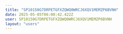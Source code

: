 ```yaml
---
title: "SP10150G7DRPETGFXZQWQ0WRCJ6XQV1MEMZP6BVNH"
date: 2025-05-05T06:00:42.422Z
user: SP10150G7DRPETGFXZQWQ0WRCJ6XQV1MEMZP6BVNH
layout: "users"
---
```

    
